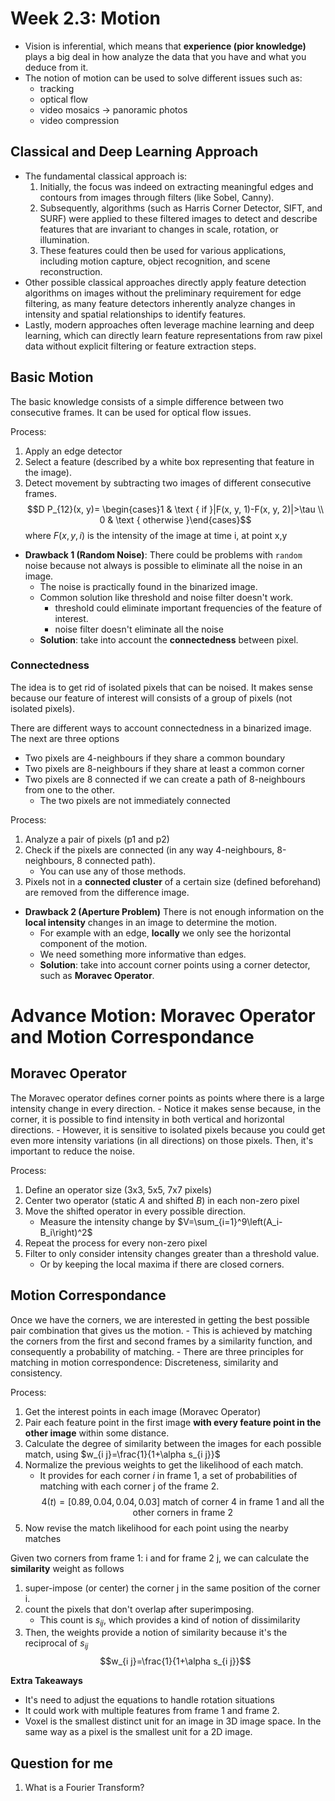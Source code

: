 # Week 2.3: Motion

- Vision is inferential, which means that **experience (pior knowledge)** plays a big deal in how analyze the data that you have and what you deduce from it.
- The notion of motion can be used to solve different issues such as:
    - tracking
    - optical flow
    - video mosaics -> panoramic photos
    - video compression

## Classical and Deep Learning Approach

- The fundamental classical approach is:
    1. Initially, the focus was indeed on extracting meaningful edges and contours from images through filters (like Sobel, Canny). 
    2. Subsequently, algorithms (such as Harris Corner Detector, SIFT, and SURF) were applied to these filtered images to detect and describe features that are invariant to changes in scale, rotation, or illumination.
    3. These features could then be used for various applications, including motion capture, object recognition, and scene reconstruction.
- Other possible classical approaches directly apply feature detection algorithms on images without the preliminary requirement for edge filtering, as many feature detectors inherently analyze changes in intensity and spatial relationships to identify features. 
- Lastly, modern approaches often leverage machine learning and deep learning, which can directly learn feature representations from raw pixel data without explicit filtering or feature extraction steps.

## Basic Motion

The basic knowledge consists of a simple difference between two consecutive frames. It can be used for optical flow issues.

Process:
1. Apply an edge detector
2. Select a feature (described by a white box representing that feature in the image).
3. Detect movement by subtracting two images of different consecutive frames.
$$D P_{12}(x, y)= \begin{cases}1 & \text { if }|F(x, y, 1)-F(x, y, 2)|>\tau \\ 0 & \text { otherwise }\end{cases}$$
where $F(x,y,i)$ is the intensity of the image at time i, at point x,y

- **Drawback 1 (Random Noise)**: There could be problems with `random` noise because not always is possible to eliminate all the noise in an image.
    - The noise is practically found in the binarized image.
    - Common solution like threshold and noise filter doesn't work.
        - threshold could eliminate important frequencies of the feature of interest.
        - noise filter doesn't eliminate all the noise
    - **Solution**: take into account the **connectedness** between pixel.

### Connectedness
The idea is to get rid of isolated pixels that can be noised. It makes sense because our feature of interest will consists of a group of pixels (not isolated pixels).

There are different ways to account connectedness in a binarized image. The next are three options
- Two pixels are 4-neighbours if they share a common boundary
- Two pixels are 8-neighbours if they share at least a common corner
- Two pixels are 8 connected if we can create a path of 8-neighbours from one to the other. 
    - The two pixels are not immediately connected

Process:
1. Analyze a pair of pixels (p1 and p2)
2. Check if the pixels are connected (in any way 4-neighbours, 8-neighbours, 8 connected path).
    - You can use any of those methods.
3. Pixels not in a **connected cluster** of a certain size (defined beforehand) are removed from the difference image.


- **Drawback 2 (Aperture Problem)** There is not enough information on the **local intensity** changes 
in an image to determine the motion.
    - For example with an edge, **locally** we only see the horizontal component of the motion.
    - We need something more informative than edges.
    - **Solution**: take into account corner points using a corner detector, such as **Moravec Operator**.

# Advance Motion: Moravec Operator and Motion Correspondance

## Moravec Operator
The Moravec operator defines corner points as points where there is a large intensity change in every direction.
    - Notice it makes sense because, in the corner, it is possible to find intensity in both vertical and horizontal directions.
    - However, it is sensitive to isolated pixels because you could get even more intensity variations (in all directions) on those pixels. Then, it's important to reduce the noise.

Process:
1. Define an operator size (3x3, 5x5, 7x7 pixels)
2. Center two operator (static $A$ and shifted $B$) in each non-zero pixel
3. Move the shifted operator in every possible direction.
    - Measure the intensity change by $V=\sum_{i=1}^9\left(A_i-B_i\right)^2$
4. Repeat the process for every non-zero pixel
5. Filter to only consider intensity changes greater than a threshold value.
    - Or by keeping the local maxima if there are closed corners.

## Motion Correspondance
Once we have the corners, we are interested in getting the best possible pair combination that gives us the motion.
    - This is achieved by matching the corners from the first and second frames by a similarity function, and consequently a probability of matching.
    - There are three principles for matching in motion correspondence: Discreteness, similarity and consistency.

Process:
1. Get the interest points in each image (Moravec Operator)
2. Pair each feature point in the first image **with every feature point in the other image** within some distance.
3. Calculate the degree of similarity between the images for each possible match, using $w_{i j}=\frac{1}{1+\alpha s_{i j}}$
4. Normalize the previous weights to get the likelihood of each match.
    - It provides for each corner $i$ in frame 1, a set of probabilities of matching with each corner j of the frame 2.
    $$4(t) = [0.89, 0.04, 0.04, 0.03] \text{ match of corner 4 in frame 1 and all the other corners in frame 2}$$
5. Now revise the match likelihood for each point using the nearby matches

Given two corners from frame 1: i and for frame 2 j, we can calculate the **similarity** weight as follows
1. super-impose (or center) the corner j in the same position of the corner i.
2. count the pixels that don't overlap after superimposing. 
    - This count is $s_{ij}$, which provides a kind of notion of dissimilarity
3. Then, the weights provide a notion of similarity because it's the reciprocal of $s_{ij}$
$$w_{i j}=\frac{1}{1+\alpha s_{i j}}$$

**Extra Takeaways**
- It's need to adjust the equations to handle rotation situations
- It could work with multiple features from frame 1 and frame 2.
- Voxel is the smallest distinct unit for an image in 3D image space. In the same way as a pixel is the smallest unit for a 2D image.

## Question for me

1. What is a Fourier Transform? 
